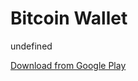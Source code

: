
# Bitcoin Wallet

undefined

[Download from Google Play](https://play.google.com/store/apps/details?id=de.schildbach.wallet)
    